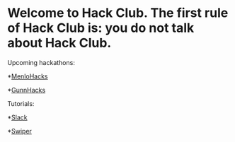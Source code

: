 # Welcome to Hack Club. The first rule of Hack Club is: you do not talk about Hack Club.


Upcoming hackathons:

*[MenloHacks](http://www.menlohacks.com)

*[GunnHacks](http://www.gunnhacks.com)

Tutorials:

*[Slack](https://github.com/hackclub/hackclub/blob/master/SLACK.md)

*[Swiper](https://github.com/hackclub/hackclub/tree/master/workshops/swiper)
